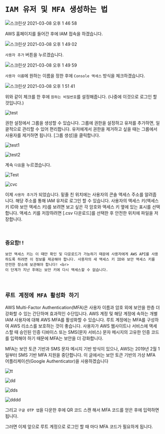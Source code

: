 # `IAM 유저 및 MFA 생성하는 법`

![스크린샷 2021-03-08 오후 1 46 58](https://user-images.githubusercontent.com/45676906/110275662-d7040c00-8014-11eb-83ad-42ab009c8b86.png)

AWS 홈페이지를 들어간 후에 IAM 접속을 하겠습니다. 

![스크린샷 2021-03-08 오후 1 49 02](https://user-images.githubusercontent.com/45676906/110275795-1af71100-8015-11eb-969e-5b7697d9f3af.png)

`사용자 추가` 버튼을 누르겠습니다. 

![스크린샷 2021-03-08 오후 1 49 59](https://user-images.githubusercontent.com/45676906/110275860-3d892a00-8015-11eb-898e-1dabe65b89d7.png)

`사용자 이름`에 원하는 이름을 정한 후에 `Console 액세스` 방식을 체크하겠습니다. 

![스크린샷 2021-03-08 오후 1 51 41](https://user-images.githubusercontent.com/45676906/110275985-8640e300-8015-11eb-961b-ba0dba972dac.png)

위와 같이 체크를 한 후에 `원하는 비밀번호`를 설정해줍니다. (나중에 이것으로 로그인 할 것입니다.)

![test](https://tech.cloud.nongshim.co.kr/wp-content/uploads/2018/10/2_%EA%B7%B8%EB%A3%B9%EC%83%9D%EC%84%B1.png)

권한 설정에서 그룹을 생성할 수 있습니다. 그룹에 권한을 설정하고 유저를 추가하면, 일괄적으로 관리할 수 있어 편리합니다. 유저에게서 권한을 제거하고 싶을 때는 그룹에서 사용자를 제거하면 됩니다. [그룹 생성]을 클릭합니다.

![test1](https://tech.cloud.nongshim.co.kr/wp-content/uploads/2018/10/2_%EA%B7%B8%EB%A3%B9%EC%83%9D%EC%84%B12.png)

![test2](https://tech.cloud.nongshim.co.kr/wp-content/uploads/2018/10/2_%EC%82%AC%EC%9A%A9%EC%9E%90%EC%B6%94%EA%B0%80.png)

계속 `다음`을 누르겠습니다. 

![Test](https://tech.cloud.nongshim.co.kr/wp-content/uploads/2018/10/2_%EC%82%AC%EC%9A%A9%EC%9E%90%EB%A7%8C%EB%93%A4%EA%B8%B0.png)

![cvc](https://tech.cloud.nongshim.co.kr/wp-content/uploads/2018/10/1-2-8.png)

이제 `사용자 추가`가 되었습니다. 밑줄 친 위치에는 사용자의 콘솔 액세스 주소를 알려줍니다. 해당 주소를 통해 IAM 유저로 로그인 할 수 있습니다. 사용자의 액세스 키(액세스 키 ID와 보안 액세스 키)를 보려면 보고 싶은 각 암호와 액세스 키 옆에 있는 표시를 선택합니다. 액세스 키를 저장하려면 [.csv 다운로드]를 선택한 후 안전한 위치에 파일을 저장합니다.

<br>
                    
### 중요함! ! 

```
보안 액세스 키는 이 때만 확인 및 다운로드가 가능하기 때문에 사용자에게 AWS API를 사용하도록 하려면 이 정보를 제공해야 합니다. 사용자의 새 액세스 키 ID와 보안 액세스 키를 안전한 장소에 보관해야 합니다! <br>
이 단계가 지난 후에는 보안 키에 다시 액세스할 수 없습니다.
```

<br>

## `루트 계정에 MFA 활성화 하기`

AWS Multi-Factor Authentication(MFA)은 사용자 이름과 암호 외에 보안을 한층 더 강화할 수 있는 간단하며 효과적인 수단입니다. 
AWS 계정 및 해당 계정에 속하는 개별 IAM 사용자에 대해 AWS MFA를 활성화할 수 있습니다. 루트 계정에는 MFA를 구성하여 AWS 리소스를 보호하는 것이 좋습니다. 사용자가 AWS 웹사이트나 서비스에 액세스할 때 승인된 인증 디바이스 또는 SMS(문자 서비스) 문자 메시지의 고유한 인증 코드를 입력해야 하기 때문에 MFA는 보안을 더 강화합니다.

MFA는 보안 토큰 기반과 SMS 문자 메시지 기반 방식이 있으나, AWS는 2019년 2월 1일부터 SMS 기반 MFA 지원을 중단합니다. 이 글에서는 보안 토큰 기반의 가상 MFA 어플리케이션(Google Authenticator)을 사용하겠습니다

![tt](https://tech.cloud.nongshim.co.kr/wp-content/uploads/2018/10/1-5-1.png)

![dd](https://tech.cloud.nongshim.co.kr/wp-content/uploads/2018/10/1-5-2.png)

![dds](https://tech.cloud.nongshim.co.kr/wp-content/uploads/2018/10/1-5-3.png)

![dddd](https://tech.cloud.nongshim.co.kr/wp-content/uploads/2018/10/1-5-4.png)

그리고 `구글 OTP 앱`을 다운한 후에 QR 코드 스캔 해서 MFA 코드를 얻은 후에 입력하면 됩니다. 

그러면 이제 앞으로 루트 계정으로 로그인 할 때 마다 MFA 코드가 필요하게 됩니다. 
